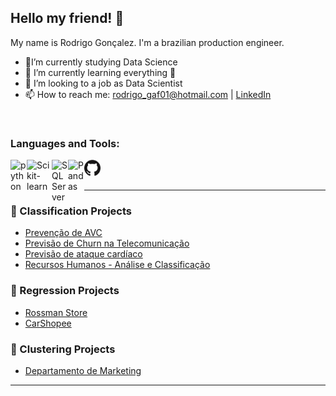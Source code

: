 

## Hello my friend! 👋
My name is Rodrigo Gonçalez. I'm a brazilian production engineer.

- 🔭I’m currently studying Data Science 
- 🌱 I’m currently learning everything 🤣
- 👯 I’m looking to a job as Data Scientist
-   📫  How to reach me:  [rodrigo_gaf01@hotmail.com](mailto:rodrigo_gaf01@hotmail.com)  |  [LinkedIn](https://www.linkedin.com/in/rodrigogoncalez01/)

<br />

### Languages and Tools:

<img align="left" alt="python" width="26px" src="https://cdn3.iconfinder.com/data/icons/logos-and-brands-adobe/512/267_Python-512.png" />

[<img align="left" alt="Scikit-learn" width="40px" src="https://upload.wikimedia.org/wikipedia/commons/0/05/Scikit_learn_logo_small.svg" />](https://scikit-learn.org/stable/)

<img align="left" alt="SQLServer" width="26px" src="https://img.icons8.com/color/2x/microsoft-sql-server.png" />

<img align="left" alt="Pandas" width="26px" src="https://cdn.jsdelivr.net/npm/simple-icons@3.4.0/icons/pandas.svg" />

<img align="left" alt="GitHub" width="26px" src="https://raw.githubusercontent.com/github/explore/78df643247d429f6cc873026c0622819ad797942/topics/github/github.png" />


<br />
<br />

---


### 📕 Classification Projects

<!-- BLOG-POST-LIST:START -->

- [Prevenção de AVC](https://github.com/rodrigogaf01/Prevencao-AVC)
- [Previsão de Churn na Telecomunicação](https://github.com/rodrigogaf01/Previsao-de-Churn-na-Telecomunicacao)
- [Previsão de ataque cardíaco](https://github.com/rodrigogaf01/Ataque-Cardiaco--Predicao-e-Analise)
- [Recursos Humanos - Análise e Classificação](https://github.com/rodrigogaf01/RH-Analise-e-Classificacao)


### 📕 Regression Projects

- [Rossman Store](https://github.com/rodrigogaf01/RossmanStore-Previsao-de-Vendas)
- [CarShopee](https://github.com/rodrigogaf01/Carshopee-Previsao-de-Precos)


### 📕 Clustering Projects

- [Departamento de Marketing](https://github.com/rodrigogaf01/Departamento-de-Marketing---Clusterizacao)

---
